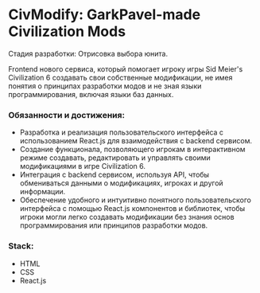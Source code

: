 # CivModify: GarkPavel-made Civilization Mods

Стадия разработки: Отрисовка выбора юнита.

Frontend нового сервиса, который помогает игроку игры Sid Meier's Civilization 6 создавать свои собственные модификации, не имея понятия о принципах разработки модов и не зная языки программирования, включая языки баз данных.

### **Обязанности и достижения**:
- Разработка и реализация пользовательского интерфейса с использованием React.js для взаимодействия с backend сервисом.
- Создание функционала, позволяющего игрокам в интерактивном режиме создавать, редактировать и управлять своими модификациями в игре Civilization 6.
- Интеграция с backend сервисом, используя API, чтобы обмениваться данными о модификациях, игроках и другой информации.
- Обеспечение удобного и интуитивно понятного пользовательского интерфейса с помощью React.js компонентов и библиотек, чтобы игроки могли легко создавать модификации без знания основ программирования или принципов разработки модов.

### **Stack**:

- HTML
- CSS
- React.js
